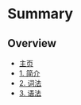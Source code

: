 # Summary

## Overview

* [主页](README.md)
* [1. 简介](intro.md)
* [2. 词法](lex.md)
* [3. 语法](grammar.md)
